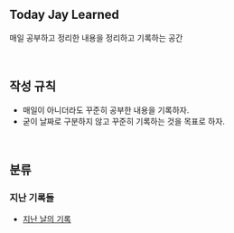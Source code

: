 ## Today Jay Learned
매일 공부하고 정리한 내용을 정리하고 기록하는 공간

<br>

## 작성 규칙
-   매일이 아니더라도 꾸준히 공부한 내용을 기록하자.
- 굳이 날짜로 구분하지 않고 꾸준히 기록하는 것을 목표로 하자.

<br>

## 분류

### 지난 기록들
* [지난 날의 기록](https://github.com/jaynamm/TIL/blob/master/%EC%A7%80%EB%82%9C%20%EB%82%A0%EC%9D%98%20%EA%B8%B0%EB%A1%9D)